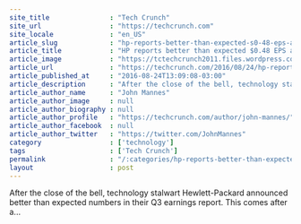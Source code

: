 ```yaml
---
site_title               : "Tech Crunch"
site_url                 : "https://techcrunch.com"
site_locale              : "en_US"
article_slug             : "hp-reports-better-than-expected-s0-48-eps-and-s11-9b-revenue-in-q3"
article_title            : "HP reports better than expected $0.48 EPS and $11.9B revenue in Q3"
article_image            : "https://tctechcrunch2011.files.wordpress.com/2014/05/hp-earnings-1.jpg?w=764&h=400&crop=1"
article_url              : "https://techcrunch.com/2016/08/24/hp-reports-better-than-expected-0-48-eps-and-11-89b-revenue-in-q3/"
article_published_at     : "2016-08-24T13:09:08-03:00"
article_description      : "After the close of the bell, technology stalwart Hewlett-Packard announced better than expected numbers in their Q3 earnings report. This comes after a..."
article_author_name      : "John Mannes"
article_author_image     : null
article_author_biography : null
article_author_profile   : "https://techcrunch.com/author/john-mannes/"
article_author_facebook  : null
article_author_twitter   : "https://twitter.com/JohnMannes"
category                 : ['technology']
tags                     : ['Tech Crunch']
permalink                : "/:categories/hp-reports-better-than-expected-s0-48-eps-and-s11-9b-revenue-in-q3/"
layout                   : post
---
```


After the close of the bell, technology stalwart Hewlett-Packard announced better than expected numbers in their Q3 earnings report. This comes after a...
